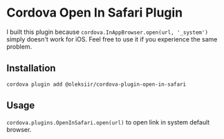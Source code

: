 # Cordova Open In Safari Plugin
I built this plugin because `cordova.InAppBrowser.open(url, '_system')` simply doesn't work for iOS. Feel free to use it if you experience the same problem. 

## Installation

```
cordova plugin add @oleksiir/cordova-plugin-open-in-safari
```

## Usage

`cordova.plugins.OpenInSafari.open(url)` to open link in system default browser.

